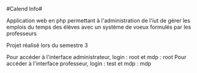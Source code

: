 #Calend Info#

Application web en php permettant à l'administration de l'iut de gérer les emplois du temps des élèves avec un système de voeux formulés par les professeurs 

Projet réalisé lors du semestre 3

Pour accéder à l'interface administrateur, login : root et mdp : root
Pour accéder à l'interface professeur, login : test et mdp : mdp
